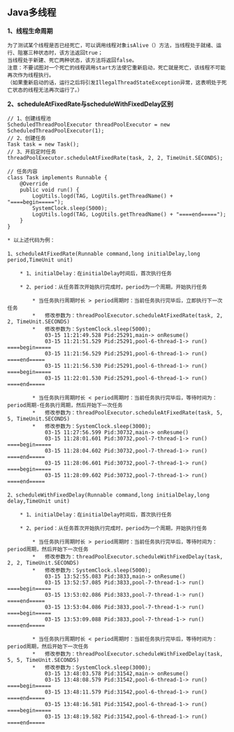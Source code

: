 ## Java多线程 ##

**1、线程生命周期**

    为了测试某个线程是否已经死亡，可以调用线程对象isAlive（）方法，当线程处于就绪、运行、阻塞三种状态时，该方法返回true；
	当线程处于新建、死亡两种状态，该方法将返回false。
	注意：不要试图对一个死亡的线程调用start方法使它重新启动，死亡就是死亡，该线程不可能再次作为线程执行。
	（如果重新启动的话，运行之后将引发IllegalThreadStateException异常，这表明处于死亡状态的线程无法再次运行了。）

**2、scheduleAtFixedRate与scheduleWithFixedDelay区别**

	// 1、创建线程池
	ScheduledThreadPoolExecutor threadPoolExecutor = new ScheduledThreadPoolExecutor(1);
	// 2、创建任务
    Task task = new Task();
	// 3、开启定时任务
    threadPoolExecutor.scheduleAtFixedRate(task, 2, 2, TimeUnit.SECONDS);

	// 任务内容
	class Task implements Runnable {
        @Override
        public void run() {
            LogUtils.logd(TAG, LogUtils.getThreadName() + "====begin=====");
            SystemClock.sleep(5000);
            LogUtils.logd(TAG, LogUtils.getThreadName() + "====end=====");
        }
    }
	
	* 以上述代码为例：
	
	1、scheduleAtFixedRate(Runnable command,long initialDelay,long period,TimeUnit unit)	
	
		* 1、initialDelay：在initialDelay时间后，首次执行任务
		 
		* 2、period：从任务首次开始执行完成时，period为一个周期，开始执行任务
		
			* 当任务执行周期时长 > period周期时：当前任务执行完毕后，立即执行下一次任务
			*   修改参数为：threadPoolExecutor.scheduleAtFixedRate(task, 2, 2, TimeUnit.SECONDS)
			*   修改参数为：SystemClock.sleep(5000);
				03-15 11:21:49.528 Pid:25291,main-> onResume() 
				03-15 11:21:51.529 Pid:25291,pool-6-thread-1-> run() ====begin=====
				03-15 11:21:56.529 Pid:25291,pool-6-thread-1-> run() ====end=====
				03-15 11:21:56.530 Pid:25291,pool-6-thread-1-> run() ====begin=====
				03-15 11:22:01.530 Pid:25291,pool-6-thread-1-> run() ====end=====

			* 当任务执行周期时长 < period周期时：当前任务执行完毕后，等待时间为：period周期-任务执行周期，然后开始下一次任务
			* 	修改参数为：threadPoolExecutor.scheduleAtFixedRate(task, 5, 5, TimeUnit.SECONDS)
			*   修改参数为：SystemClock.sleep(3000);
				03-15 11:27:56.599 Pid:30732,main-> onResume()
				03-15 11:28:01.601 Pid:30732,pool-7-thread-1-> run() ====begin=====
				03-15 11:28:04.602 Pid:30732,pool-7-thread-1-> run() ====end=====
				03-15 11:28:06.601 Pid:30732,pool-7-thread-1-> run() ====begin=====
				03-15 11:28:09.602 Pid:30732,pool-7-thread-1-> run() ====end===== 
	
	2、scheduleWithFixedDelay(Runnable command,long initialDelay,long delay,TimeUnit unit)
		
		* 1、initialDelay：在initialDelay时间后，首次执行任务
		 
		* 2、period：从任务首次开始执行完成时，period为一个周期，开始执行任务
		
			* 当任务执行周期时长 > period周期时：当前任务执行完毕后，等待时间为：period周期，然后开始下一次任务
			*   修改参数为：threadPoolExecutor.scheduleWithFixedDelay(task, 2, 2, TimeUnit.SECONDS)
			*   修改参数为：SystemClock.sleep(5000);
				03-15 13:52:55.083 Pid:3833,main-> onResume() 
				03-15 13:52:57.085 Pid:3833,pool-7-thread-1-> run() ====begin=====
				03-15 13:53:02.086 Pid:3833,pool-7-thread-1-> run() ====end=====
				03-15 13:53:04.086 Pid:3833,pool-7-thread-1-> run() ====begin=====
				03-15 13:53:09.088 Pid:3833,pool-7-thread-1-> run() ====end=====

			* 当任务执行周期时长 < period周期时：当前任务执行完毕后，等待时间为：period周期，然后开始下一次任务
			* 	修改参数为：threadPoolExecutor.scheduleWithFixedDelay(task, 5, 5, TimeUnit.SECONDS)
			*   修改参数为：SystemClock.sleep(3000);
				03-15 13:48:03.578 Pid:31542,main-> onResume() 
				03-15 13:48:08.579 Pid:31542,pool-6-thread-1-> run() ====begin=====
				03-15 13:48:11.579 Pid:31542,pool-6-thread-1-> run() ====end=====
				03-15 13:48:16.581 Pid:31542,pool-6-thread-1-> run() ====begin=====
				03-15 13:48:19.582 Pid:31542,pool-6-thread-1-> run() ====end=====


